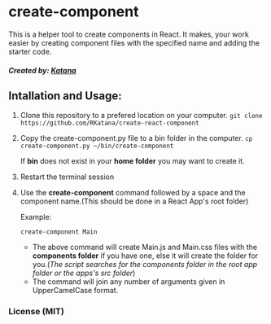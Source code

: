 # create-component
This is a helper tool to create components in React. It makes, your work easier by creating component files with the specified name and adding the starter code.
#### *Created by: [Katana](https://github.com/RKatana/)*
## Intallation and Usage:
1. Clone this repository to a prefered location on your computer. `git clone https://github.com/RKatana/create-react-component`
2. Copy the create-component.py file to a bin folder in the computer. `cp create-component.py ~/bin/create-component`

    If **bin** does not exist in your **home folder** you may want to create it.
3. Restart the terminal session
4. Use the **create-component** command followed by a space and the component name.(This should be done in a React App's root folder)

    Example:   

    `create-component Main` 
    - The above command will create Main.js and Main.css files with the **components folder** if you have one, else it will create the folder for you.(*The script searches for the components folder in the root app folder or the apps's src folder*)
    - The command will join any number of arguments given in UpperCamelCase format.

### License (MIT)